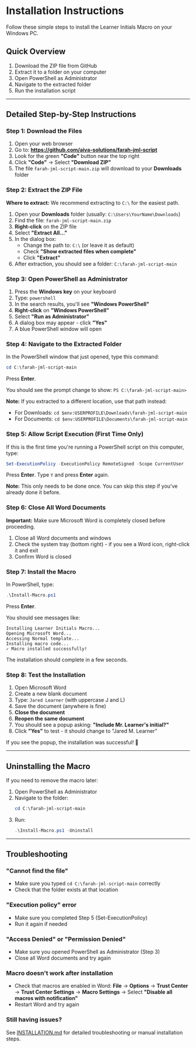 # Installation Instructions

Follow these simple steps to install the Learner Initials Macro on your Windows PC.

## Quick Overview

1. Download the ZIP file from GitHub
2. Extract it to a folder on your computer
3. Open PowerShell as Administrator
4. Navigate to the extracted folder
5. Run the installation script

---

## Detailed Step-by-Step Instructions

### Step 1: Download the Files

1. Open your web browser
2. Go to: **https://github.com/aiva-solutions/farah-jml-script**
3. Look for the green **"Code"** button near the top right
4. Click **"Code"** → Select **"Download ZIP"**
5. The file `farah-jml-script-main.zip` will download to your **Downloads** folder

### Step 2: Extract the ZIP File

**Where to extract:** We recommend extracting to `C:\` for the easiest path.

1. Open your **Downloads** folder (usually: `C:\Users\YourName\Downloads`)
2. Find the file: `farah-jml-script-main.zip`
3. **Right-click** on the ZIP file
4. Select **"Extract All..."**
5. In the dialog box:
   - Change the path to: `C:\` (or leave it as default)
   - Check **"Show extracted files when complete"**
   - Click **"Extract"**
6. After extraction, you should see a folder: `C:\farah-jml-script-main`

### Step 3: Open PowerShell as Administrator

1. Press the **Windows key** on your keyboard
2. Type: `powershell`
3. In the search results, you'll see **"Windows PowerShell"**
4. **Right-click** on **"Windows PowerShell"**
5. Select **"Run as Administrator"**
6. A dialog box may appear - click **"Yes"**
7. A blue PowerShell window will open

### Step 4: Navigate to the Extracted Folder

In the PowerShell window that just opened, type this command:

```powershell
cd C:\farah-jml-script-main
```

Press **Enter**.

You should see the prompt change to show: `PS C:\farah-jml-script-main>`

**Note:** If you extracted to a different location, use that path instead:
- For Downloads: `cd $env:USERPROFILE\Downloads\farah-jml-script-main`
- For Documents: `cd $env:USERPROFILE\Documents\farah-jml-script-main`

### Step 5: Allow Script Execution (First Time Only)

If this is the first time you're running a PowerShell script on this computer, type:

```powershell
Set-ExecutionPolicy -ExecutionPolicy RemoteSigned -Scope CurrentUser
```

Press **Enter**. Type `Y` and press **Enter** again.

**Note:** This only needs to be done once. You can skip this step if you've already done it before.

### Step 6: Close All Word Documents

**Important:** Make sure Microsoft Word is completely closed before proceeding.

1. Close all Word documents and windows
2. Check the system tray (bottom right) - if you see a Word icon, right-click it and exit
3. Confirm Word is closed

### Step 7: Install the Macro

In PowerShell, type:

```powershell
.\Install-Macro.ps1
```

Press **Enter**.

You should see messages like:
```
Installing Learner Initials Macro...
Opening Microsoft Word...
Accessing Normal template...
Installing macro code...
✓ Macro installed successfully!
```

The installation should complete in a few seconds.

### Step 8: Test the Installation

1. Open Microsoft Word
2. Create a new blank document
3. Type: `Jared Learner` (with uppercase J and L)
4. Save the document (anywhere is fine)
5. **Close the document**
6. **Reopen the same document**
7. You should see a popup asking: **"Include Mr. Learner's initial?"**
8. Click **"Yes"** to test - it should change to "Jared M. Learner"

If you see the popup, the installation was successful! 🎉

---

## Uninstalling the Macro

If you need to remove the macro later:

1. Open PowerShell as Administrator
2. Navigate to the folder:
   ```powershell
   cd C:\farah-jml-script-main
   ```
3. Run:
   ```powershell
   .\Install-Macro.ps1 -Uninstall
   ```

---

## Troubleshooting

### "Cannot find the file"
- Make sure you typed `cd C:\farah-jml-script-main` correctly
- Check that the folder exists at that location

### "Execution policy" error
- Make sure you completed Step 5 (Set-ExecutionPolicy)
- Run it again if needed

### "Access Denied" or "Permission Denied"
- Make sure you opened PowerShell as Administrator (Step 3)
- Close all Word documents and try again

### Macro doesn't work after installation
- Check that macros are enabled in Word: **File** → **Options** → **Trust Center** → **Trust Center Settings** → **Macro Settings** → Select **"Disable all macros with notification"**
- Restart Word and try again

### Still having issues?
See [INSTALLATION.md](INSTALLATION.md) for detailed troubleshooting or manual installation steps.

